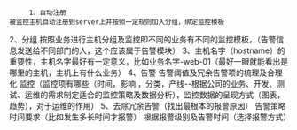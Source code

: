          1、自动注册
    被监控主机自动注册到server上并按照一定规则加入分组，绑定监控模板
2、分组
    按照业务进行主机分组及监控即不同的业务有不同的监控模板，（告警信息发送给不同部门的人，这个应该属于告警模块）
3、主机名字（hostname）的重要性，主机名字最好有一定意义，比如业务名字-web-01（最好一眼就能看出是哪里的主机，主机上有什么业务）
4、告警
    告警阈值及冗余告警项的梳理及合理化
 监控（监控项有哪些（时间，影响 ，分类，产线--根据公司的业务、开发、测试、运维的需求制定适合的监控策略及数据分析），监控数据的呈现方式（图表，趋势），对于运维的作用）
5、去除冗余告警（找出最根本的报警原因）
告警策略
时间要求（比如发生多长时间才报警）
根据报警级别及告警时间（选择报警方式）